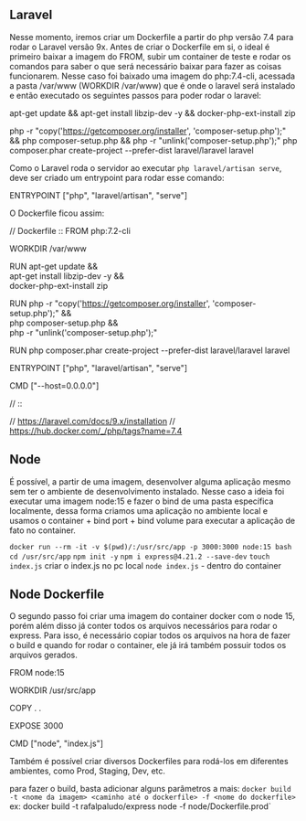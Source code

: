 ## Laravel
Nesse momento, iremos criar um Dockerfile a partir do php versão 7.4 para rodar o Laravel versão 9x.
Antes de criar o Dockerfile em si, o ideal é primeiro baixar a imagem do FROM, subir um container de teste e rodar os comandos para saber o que será necessário baixar para fazer as coisas funcionarem.
Nesse caso foi baixado uma imagem do php:7.4-cli, acessada a pasta /var/www (WORKDIR /var/www) que é onde o laravel será instalado e então executado os seguintes passos para poder rodar o laravel:

apt-get update &&
apt-get install libzip-dev -y &&
docker-php-ext-install zip

php -r "copy('https://getcomposer.org/installer', 'composer-setup.php');" &&
php composer-setup.php &&
php -r "unlink('composer-setup.php');"
php composer.phar create-project --prefer-dist laravel/laravel laravel

Como o Laravel roda o servidor ao executar `php laravel/artisan serve`, deve ser criado um entrypoint para rodar esse comando:

ENTRYPOINT ["php", "laravel/artisan", "serve"]

O Dockerfile ficou assim:

// Dockerfile ::
FROM php:7.2-cli

WORKDIR /var/www

RUN apt-get update && \
    apt-get install libzip-dev -y && \
    docker-php-ext-install zip

RUN php -r "copy('https://getcomposer.org/installer', 'composer-setup.php');" && \
    php composer-setup.php && \
    php -r "unlink('composer-setup.php');"
    
RUN php composer.phar create-project --prefer-dist laravel/laravel laravel

ENTRYPOINT ["php", "laravel/artisan", "serve"]

CMD ["--host=0.0.0.0"]

// ::

// https://laravel.com/docs/9.x/installation
// https://hub.docker.com/_/php/tags?name=7.4



## Node

É possível, a partir de uma imagem, desenvolver alguma aplicação mesmo sem ter o ambiente de desenvolvimento instalado.
Nesse caso a ideia foi executar uma imagem node:15 e fazer o bind de uma pasta específica localmente, dessa forma criamos uma aplicação no ambiente local e usamos o container + bind port + bind volume para executar a aplicação de fato no container.

`docker run --rm -it -v $(pwd)/:/usr/src/app -p 3000:3000 node:15 bash`
`cd /usr/src/app`
`npm init -y`
`npm i express@4.21.2 --save-dev`
`touch index.js`
criar o index.js no pc local
`node index.js` - dentro do container

## Node Dockerfile
O segundo passo foi criar uma imagem do container docker com o node 15, porém além disso já conter todos os arquivos necessários para rodar o express.
Para isso, é necessário copiar todos os arquivos na hora de fazer o build e quando for rodar o container, ele já irá também possuir todos os arquivos gerados.

FROM node:15

WORKDIR /usr/src/app

COPY . .

EXPOSE 3000

CMD ["node", "index.js"]

Também é possível criar diversos Dockerfiles para rodá-los em diferentes ambientes, como Prod, Staging, Dev, etc.

para fazer o build, basta adicionar alguns parâmetros a mais:
`docker build -t <nome da imagem> <caminho até o dockerfile> -f <nome do dockerfile>`
ex: docker build -t rafalpaludo/express node -f node/Dockerfile.prod`